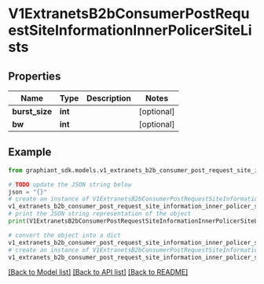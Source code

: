 # V1ExtranetsB2bConsumerPostRequestSiteInformationInnerPolicerSiteLists


## Properties

Name | Type | Description | Notes
------------ | ------------- | ------------- | -------------
**burst_size** | **int** |  | [optional] 
**bw** | **int** |  | [optional] 

## Example

```python
from graphiant_sdk.models.v1_extranets_b2b_consumer_post_request_site_information_inner_policer_site_lists import V1ExtranetsB2bConsumerPostRequestSiteInformationInnerPolicerSiteLists

# TODO update the JSON string below
json = "{}"
# create an instance of V1ExtranetsB2bConsumerPostRequestSiteInformationInnerPolicerSiteLists from a JSON string
v1_extranets_b2b_consumer_post_request_site_information_inner_policer_site_lists_instance = V1ExtranetsB2bConsumerPostRequestSiteInformationInnerPolicerSiteLists.from_json(json)
# print the JSON string representation of the object
print(V1ExtranetsB2bConsumerPostRequestSiteInformationInnerPolicerSiteLists.to_json())

# convert the object into a dict
v1_extranets_b2b_consumer_post_request_site_information_inner_policer_site_lists_dict = v1_extranets_b2b_consumer_post_request_site_information_inner_policer_site_lists_instance.to_dict()
# create an instance of V1ExtranetsB2bConsumerPostRequestSiteInformationInnerPolicerSiteLists from a dict
v1_extranets_b2b_consumer_post_request_site_information_inner_policer_site_lists_from_dict = V1ExtranetsB2bConsumerPostRequestSiteInformationInnerPolicerSiteLists.from_dict(v1_extranets_b2b_consumer_post_request_site_information_inner_policer_site_lists_dict)
```
[[Back to Model list]](../README.md#documentation-for-models) [[Back to API list]](../README.md#documentation-for-api-endpoints) [[Back to README]](../README.md)


